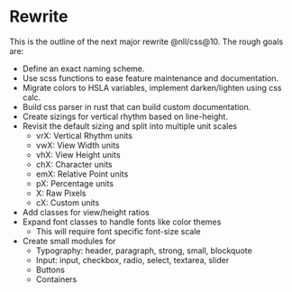 # Rewrite

This is the outline of the next major rewrite @nll/css@10. The rough goals are:

- Define an exact naming scheme.
- Use scss functions to ease feature maintenance and documentation.
- Migrate colors to HSLA variables, implement darken/lighten using css calc.
- Build css parser in rust that can build custom documentation.
- Create sizings for vertical rhythm based on line-height.
- Revisit the default sizing and split into multiple unit scales
  - vrX: Vertical Rhythm units
  - vwX: View Width units
  - vhX: View Height units
  - chX: Character units
  - emX: Relative Point units
  - pX: Percentage units
  - X: Raw Pixels
  - cX: Custom units
- Add classes for view/height ratios
- Expand font classes to handle fonts like color themes
  - This will require font specific font-size scale
- Create small modules for
  - Typography: header, paragraph, strong, small, blockquote
  - Input: input, checkbox, radio, select, textarea, slider
  - Buttons
  - Containers
